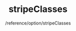---
layout: reference_md
title: stripeClasses
summary: 
sub: 文档(Options & API) DataTables中文网
since: DataTables 1.10
navcategory: option
keywords: stripeClasses,option
author: /reference/option/stripeClasses
---